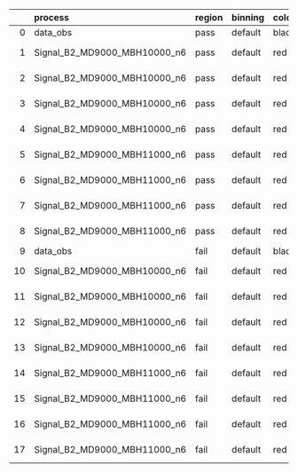 |    | process                      | region   | binning   | color   | process_type   |   scale | variation   | source_filename                                                       | source_histname    | alias                        | title     |   combine_idx |     lnN |   shapes | syst_type   | direction   | variation_alias   |
|---:|:-----------------------------|:---------|:----------|:--------|:---------------|--------:|:------------|:----------------------------------------------------------------------|:-------------------|:-----------------------------|:----------|--------------:|--------:|---------:|:------------|:------------|:------------------|
|  0 | data_obs                     | pass     | default   | black   | DATA           |       1 | nominal     | ./histograms_for_2DAlphabet_v18//BH_Data.root                         | hpass              | Data                         | Data      |           nan | nan     |      nan | nan         | nan         | nan               |
|  1 | Signal_B2_MD9000_MBH10000_n6 | pass     | default   | red     | SIGNAL         |       1 | lumi        | ./histograms_for_2DAlphabet_v18//BH_Signal_B2_MD9000_MBH10000_n6.root | hpass              | Signal_B2_MD9000_MBH10000_n6 | BH signal |           nan |   1.016 |      nan | lnN         | nan         | nan               |
|  2 | Signal_B2_MD9000_MBH10000_n6 | pass     | default   | red     | SIGNAL         |       1 | SVM         | ./histograms_for_2DAlphabet_v18//BH_Signal_B2_MD9000_MBH10000_n6.root | hpass_SVMsyst_up   | Signal_B2_MD9000_MBH10000_n6 | BH signal |           nan | nan     |        1 | shapes      | Up          | SVMsyst           |
|  3 | Signal_B2_MD9000_MBH10000_n6 | pass     | default   | red     | SIGNAL         |       1 | SVM         | ./histograms_for_2DAlphabet_v18//BH_Signal_B2_MD9000_MBH10000_n6.root | hpass_SVMsyst_down | Signal_B2_MD9000_MBH10000_n6 | BH signal |           nan | nan     |        1 | shapes      | Down        | SVMsyst           |
|  4 | Signal_B2_MD9000_MBH10000_n6 | pass     | default   | red     | SIGNAL         |       1 | nominal     | ./histograms_for_2DAlphabet_v18//BH_Signal_B2_MD9000_MBH10000_n6.root | hpass              | Signal_B2_MD9000_MBH10000_n6 | BH signal |           nan | nan     |      nan | nan         | nan         | nan               |
|  5 | Signal_B2_MD9000_MBH11000_n6 | pass     | default   | red     | SIGNAL         |       1 | lumi        | ./histograms_for_2DAlphabet_v18//BH_Signal_B2_MD9000_MBH11000_n6.root | hpass              | Signal_B2_MD9000_MBH11000_n6 | BH signal |           nan |   1.016 |      nan | lnN         | nan         | nan               |
|  6 | Signal_B2_MD9000_MBH11000_n6 | pass     | default   | red     | SIGNAL         |       1 | SVM         | ./histograms_for_2DAlphabet_v18//BH_Signal_B2_MD9000_MBH11000_n6.root | hpass_SVMsyst_up   | Signal_B2_MD9000_MBH11000_n6 | BH signal |           nan | nan     |        1 | shapes      | Up          | SVMsyst           |
|  7 | Signal_B2_MD9000_MBH11000_n6 | pass     | default   | red     | SIGNAL         |       1 | SVM         | ./histograms_for_2DAlphabet_v18//BH_Signal_B2_MD9000_MBH11000_n6.root | hpass_SVMsyst_down | Signal_B2_MD9000_MBH11000_n6 | BH signal |           nan | nan     |        1 | shapes      | Down        | SVMsyst           |
|  8 | Signal_B2_MD9000_MBH11000_n6 | pass     | default   | red     | SIGNAL         |       1 | nominal     | ./histograms_for_2DAlphabet_v18//BH_Signal_B2_MD9000_MBH11000_n6.root | hpass              | Signal_B2_MD9000_MBH11000_n6 | BH signal |           nan | nan     |      nan | nan         | nan         | nan               |
|  9 | data_obs                     | fail     | default   | black   | DATA           |       1 | nominal     | ./histograms_for_2DAlphabet_v18//BH_Data.root                         | hfail              | Data                         | Data      |           nan | nan     |      nan | nan         | nan         | nan               |
| 10 | Signal_B2_MD9000_MBH10000_n6 | fail     | default   | red     | SIGNAL         |       1 | lumi        | ./histograms_for_2DAlphabet_v18//BH_Signal_B2_MD9000_MBH10000_n6.root | hfail              | Signal_B2_MD9000_MBH10000_n6 | BH signal |           nan |   1.016 |      nan | lnN         | nan         | nan               |
| 11 | Signal_B2_MD9000_MBH10000_n6 | fail     | default   | red     | SIGNAL         |       1 | SVM         | ./histograms_for_2DAlphabet_v18//BH_Signal_B2_MD9000_MBH10000_n6.root | hfail_SVMsyst_up   | Signal_B2_MD9000_MBH10000_n6 | BH signal |           nan | nan     |        1 | shapes      | Up          | SVMsyst           |
| 12 | Signal_B2_MD9000_MBH10000_n6 | fail     | default   | red     | SIGNAL         |       1 | SVM         | ./histograms_for_2DAlphabet_v18//BH_Signal_B2_MD9000_MBH10000_n6.root | hfail_SVMsyst_down | Signal_B2_MD9000_MBH10000_n6 | BH signal |           nan | nan     |        1 | shapes      | Down        | SVMsyst           |
| 13 | Signal_B2_MD9000_MBH10000_n6 | fail     | default   | red     | SIGNAL         |       1 | nominal     | ./histograms_for_2DAlphabet_v18//BH_Signal_B2_MD9000_MBH10000_n6.root | hfail              | Signal_B2_MD9000_MBH10000_n6 | BH signal |           nan | nan     |      nan | nan         | nan         | nan               |
| 14 | Signal_B2_MD9000_MBH11000_n6 | fail     | default   | red     | SIGNAL         |       1 | lumi        | ./histograms_for_2DAlphabet_v18//BH_Signal_B2_MD9000_MBH11000_n6.root | hfail              | Signal_B2_MD9000_MBH11000_n6 | BH signal |           nan |   1.016 |      nan | lnN         | nan         | nan               |
| 15 | Signal_B2_MD9000_MBH11000_n6 | fail     | default   | red     | SIGNAL         |       1 | SVM         | ./histograms_for_2DAlphabet_v18//BH_Signal_B2_MD9000_MBH11000_n6.root | hfail_SVMsyst_up   | Signal_B2_MD9000_MBH11000_n6 | BH signal |           nan | nan     |        1 | shapes      | Up          | SVMsyst           |
| 16 | Signal_B2_MD9000_MBH11000_n6 | fail     | default   | red     | SIGNAL         |       1 | SVM         | ./histograms_for_2DAlphabet_v18//BH_Signal_B2_MD9000_MBH11000_n6.root | hfail_SVMsyst_down | Signal_B2_MD9000_MBH11000_n6 | BH signal |           nan | nan     |        1 | shapes      | Down        | SVMsyst           |
| 17 | Signal_B2_MD9000_MBH11000_n6 | fail     | default   | red     | SIGNAL         |       1 | nominal     | ./histograms_for_2DAlphabet_v18//BH_Signal_B2_MD9000_MBH11000_n6.root | hfail              | Signal_B2_MD9000_MBH11000_n6 | BH signal |           nan | nan     |      nan | nan         | nan         | nan               |